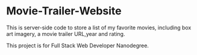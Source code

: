 # Movie-Trailer-Website

This is server-side code to store a list of my favorite movies, 
including box art imagery, a movie trailer URL,year and rating. 


This project is for Full Stack Web Developer Nanodegree.
